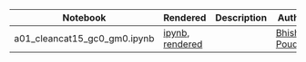 |  Notebook | Rendered   | Description  |  Author |
|---|---|---|---|
| a01_cleancat15_gc0_gm0.ipynb  | [ipynb](https://github.com/bpRsh/2019_shear_analysis_after_dmstack/blob/master/Jan_2020/a03_jan13/a01_cleancat15_gc0_gm0.ipynb), [rendered](https://nbviewer.jupyter.org/github/bpRsh/2019_shear_analysis_after_dmstack/blob/master/Jan_2020/a03_jan13/a01_cleancat15_gc0_gm0.ipynb)  |   | [Bhishan Poudel](https://bhishanpdl.github.io/)  |
